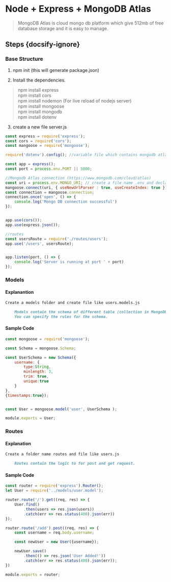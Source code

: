 # Node + Express + MongoDB Atlas
> MongoDB Atlas is cloud mongo db platform which give 512mb of free database storage and it is easy to manage.
## Steps {docsify-ignore}

###  Base Structure

1. npm init (this will generate package.json)

2. Install the dependencies. <br>
> npm install express <br>
> npm install cors <br>
> npm install nodemon (For live reload of nodejs server) <br>
> npm install mongoose <br>
> npm install mongodb <br>
> npm install dotenv <br>

3. create a new file server.js

````javascript
const express = require('express');
const cors = require('cors');
const mangoose = require('mongoose');

require('dotenv').config(); //variable file which contains mongodb atlas link

const app = express();
const port = process.env.PORT || 5000;

//Mongodb Atlas connection (https://www.mongodb.com/cloud/atlas)
const uri = process.env.MONGO_URI; // create a file name .env and declare MONGO_URI = 
mangoose.connect(uri, { useNewUrlParser : true, useCreateIndex: true });
const connection = mangoose.connection;
connection.once('open', () => {
    console.log('Mongo DB connection successful')
});


app.use(cors());
app.use(express.json());

//routes
const usersRoute = require('./routes/users');
app.use('/users', usersRoute);


app.listen(port, () => {
    console.log('Server is running at port ' + port)
});
````

### Models

<!-- tabs:start -->
#### **Explanantion**
```md
Create a models folder and create file like users.models.js

    Models contain the schema of different table (collection in MongoDB).
    You can specify the rules for the schema.

```
#### **Sample Code**
````javascript
const mongoose = require('mongoose');

const Schema = mongoose.Schema;

const UserSchema = new Schema({
    username: {
        type:String,
        minlength: 3,
        trim: true,
        unique:true
    }
},
{timestamps:true});


const User = mongoose.model('user', UserSchema );

module.exports = User;
````
<!-- tabs:end -->

### Routes
<!-- tabs:start -->

#### **Explanation**
````md
Create a folder name routes and file like users.js

    Routes contain the logic to for post and get request.

````

#### **Sample Code**
````javascript
const router = require('express').Router();
let User = require('../models/user.model');

router.route('/').get((req, res) => {
    User.find()
        .then(users => res.json(users))
        .catch(err => res.status(400).json(err))
});

router.route('/add').post((req, res) => {
    const username = req.body.username;

    const newUser = new User({username});

    newUser.save()
        .then(() => res.json('User Added!'))
        .catch(err => res.status(400).json(err));
})

module.exports = router;
````
<!-- tabs:end --->